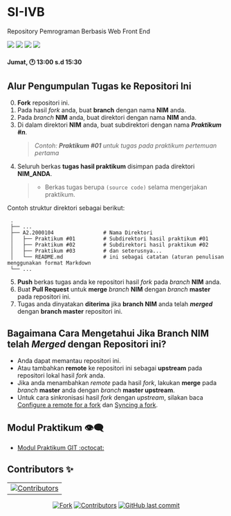 # SI-IVB
Repository Pemrograman Berbasis Web Front End

<p align="left">
<a href="#"><img src="https://komarev.com/ghpvc/?username=SI-IVB&color=blueviolet"></a>
<a href="#"><img src="https://img.shields.io/github/issues-pr/PBWFEND/SI-IVB?style=flat-square"></a>
<a href="#"><img src="https://img.shields.io/github/repo-size/PBWFEND/SI-IVB?style=flat-square"></a>
<a href="#"><img src="https://img.shields.io/github/commit-activity/w/PBWFEND/SI-IVB?style=flat-square"></a>
</p>

#### Jumat, 🕐 13:00 s.d 15:30

## Alur Pengumpulan Tugas ke Repositori Ini

0. **Fork** repositori ini.
1. Pada hasil _fork_ anda, buat **branch** dengan nama **NIM** anda.
2. Pada _branch_ **NIM** anda, buat direktori dengan nama **NIM** anda.
3. Di dalam direktori **NIM** anda, buat subdirektori dengan nama _**Praktikum #n**_.
    > _Contoh: **Praktikum #01** untuk tugas pada praktikum pertemuan pertama_
4. Seluruh berkas **tugas hasil praktikum** disimpan pada direktori **NIM_ANDA**.
    > - Berkas tugas berupa `(source code)` selama mengerjakan praktikum.

Contoh struktur direktori sebagai berikut:

     .
     ├── ...
     ├── A2.2000104                # Nama Direktori
     │   ├── Praktikum #01         # Subdirektori hasil praktikum #01
     │   ├── Praktikum #02         # Subdirektori hasil praktikum #02
     │   ├── Praktikum #03         # dan seterusnya...
     │   └── README.md             # ini sebagai catatan (aturan penulisan menggunakan format Markdown
     └── ...

5. **Push** berkas tugas anda ke repositori hasil _fork_ pada _branch_ **NIM** anda.
6. Buat **Pull Request** untuk **merge** _branch_ **NIM** dengan _branch_ **master** pada repositori ini.
7. Tugas anda dinyatakan **diterima** jika **branch NIM** anda telah _**merged**_ dengan **branch master** repositori ini.

## Bagaimana Cara Mengetahui Jika **Branch NIM** telah _**Merged**_ dengan Repositori ini?

- Anda dapat memantau repositori ini.
- Atau tambahkan **remote** ke repositori ini sebagai **upstream** pada repositori lokal hasil _fork_ anda.
- Jika anda menambahkan _remote_ pada hasil _fork_, lakukan **merge** pada _branch_ **master** anda dengan _branch_ **master upstream**.
- Untuk cara sinkronisasi hasil _fork_ dengan _upstream_, silakan baca [Configure a remote for a fork](https://help.github.com/en/articles/configuring-a-remote-for-a-fork) dan [Syncing a fork](https://help.github.com/en/articles/syncing-a-fork).

## Modul Praktikum 👁‍🗨

- [Modul Praktikum GIT :octocat:](https://github.com/PBWFEND/Modul-Praktikum)

## Contributors ✨

<!-- ALL-CONTRIBUTORS-LIST:START - Do not remove or modify this section -->
<!-- prettier-ignore-start -->
<!-- markdownlint-disable -->
<!-- Jika anda ingin memasukkan profil di list contributor: cantumkan NAMA LENGKAP, FOTO ASLI & LINK REPOSITORI ANDA kemudian mengirim pull request -->
<!-- Perhatikan baris kode penulisan contributor di bawah ini -->
<table>
     <tr>
          <td align="center">
                <a href="https://github.com/PBWFEND/SI-IVB/graphs/contributors"><img src="https://contrib.rocks/image?repo=PBWFEND/SI-IVB" alt="Contributors" /></a>
          </td>
     </tr>
</table>
<!-- markdownlint-enable -->
<!-- prettier-ignore-end -->
<!-- ALL-CONTRIBUTORS-LIST:END -->

<p align="center">
<a href="#"><img src="https://img.shields.io/github/forks/PBWFEND/SI-IVB?label=fork&style=social" alt="Fork"></a>
<a href="#"><img src="https://img.shields.io/github/contributors/PBWFEND/SI-IVB" alt="Contributors"></a>
<a href="#"><img alt="GitHub last commit" src="https://img.shields.io/github/last-commit/PBWFEND/SI-IVB"></a>
</p>
